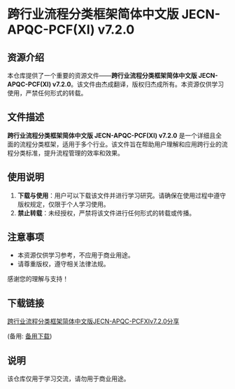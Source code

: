 # 跨行业流程分类框架简体中文版 JECN-APQC-PCF(XI) v7.2.0

## 资源介绍

本仓库提供了一个重要的资源文件——**跨行业流程分类框架简体中文版 JECN-APQC-PCF(XI) v7.2.0**。该文件由杰成翻译，版权归杰成所有。本资源仅供学习使用，严禁任何形式的转载。

## 文件描述

**跨行业流程分类框架简体中文版 JECN-APQC-PCF(XI) v7.2.0** 是一个详细且全面的流程分类框架，适用于多个行业。该文件旨在帮助用户理解和应用跨行业的流程分类标准，提升流程管理的效率和效果。

## 使用说明

1. **下载与使用**：用户可以下载该文件并进行学习研究。请确保在使用过程中遵守版权规定，仅限于个人学习使用。
2. **禁止转载**：未经授权，严禁将该文件进行任何形式的转载或传播。

## 注意事项

- 本资源仅供学习参考，不应用于商业用途。
- 请尊重版权，遵守相关法律法规。

感谢您的理解与支持！

## 下载链接
[跨行业流程分类框架简体中文版JECN-APQC-PCFXIv7.2.0分享](https://pan.quark.cn/s/994c9f5f9487) 

(备用: [备用下载](https://pan.baidu.com/s/1liGfw3Bq8cgMfozUeKcDjg?pwd=1234))

## 说明

该仓库仅用于学习交流，请勿用于商业用途。
